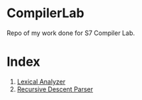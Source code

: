 # CompilerLab
Repo of my work done for S7 Compiler Lab.

# Index
1. [Lexical Analyzer](https://github.com/MidhunSureshR/CompilerLab/blob/master/lexical_analysis/lex.c)
2. [Recursive Descent Parser](https://github.com/MidhunSureshR/CompilerLab/blob/master/recursive_descent_parser/parser.c)
